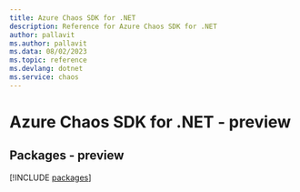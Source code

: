 ```yaml
---
title: Azure Chaos SDK for .NET
description: Reference for Azure Chaos SDK for .NET
author: pallavit
ms.author: pallavit
ms.data: 08/02/2023
ms.topic: reference
ms.devlang: dotnet
ms.service: chaos
---
```

# Azure Chaos SDK for .NET - preview
## Packages - preview
[!INCLUDE [packages](chaos-index.md)]